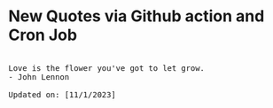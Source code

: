 # New Quotes via Github action and Cron Job

<pre>
<!-- #quote -->
Love is the flower you've got to let grow.
- John Lennon

Updated on: [11/1/2023]
<!-- #quoteEnd -->
</pre>
